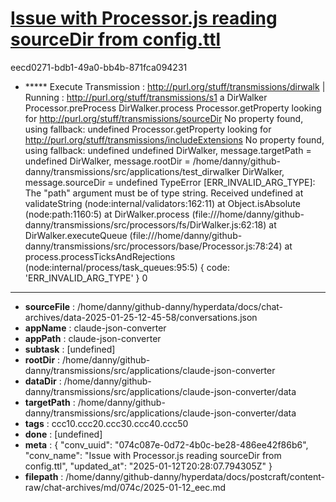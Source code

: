 # [Issue with Processor.js reading sourceDir from config.ttl](https://claude.ai/chat/074c087e-0d72-4b0c-be28-486ee42f86b6)

eecd0271-bdb1-49a0-bb4b-871fca094231

+ ***** Execute Transmission :  <http://purl.org/stuff/transmissions/dirwalk>
| Running : http://purl.org/stuff/transmissions/s1 a DirWalker
Processor.preProcess
DirWalker.process
Processor.getProperty looking for http://purl.org/stuff/transmissions/sourceDir
No property found, using fallback: undefined
Processor.getProperty looking for http://purl.org/stuff/transmissions/includeExtensions
No property found, using fallback: undefined
undefined
DirWalker, message.targetPath = undefined
DirWalker, message.rootDir = /home/danny/github-danny/transmissions/src/applications/test_dirwalker
DirWalker, message.sourceDir = undefined
TypeError [ERR_INVALID_ARG_TYPE]: The "path" argument must be of type string. Received undefined
    at validateString (node:internal/validators:162:11)
    at Object.isAbsolute (node:path:1160:5)
    at DirWalker.process (file:///home/danny/github-danny/transmissions/src/processors/fs/DirWalker.js:62:18)
    at DirWalker.executeQueue (file:///home/danny/github-danny/transmissions/src/processors/base/Processor.js:78:24)
    at process.processTicksAndRejections (node:internal/process/task_queues:95:5) {
  code: 'ERR_INVALID_ARG_TYPE'
}
0

---

* **sourceFile** : /home/danny/github-danny/hyperdata/docs/chat-archives/data-2025-01-25-12-45-58/conversations.json
* **appName** : claude-json-converter
* **appPath** : claude-json-converter
* **subtask** : [undefined]
* **rootDir** : /home/danny/github-danny/transmissions/src/applications/claude-json-converter
* **dataDir** : /home/danny/github-danny/transmissions/src/applications/claude-json-converter/data
* **targetPath** : /home/danny/github-danny/transmissions/src/applications/claude-json-converter/data
* **tags** : ccc10.ccc20.ccc30.ccc40.ccc50
* **done** : [undefined]
* **meta** : {
  "conv_uuid": "074c087e-0d72-4b0c-be28-486ee42f86b6",
  "conv_name": "Issue with Processor.js reading sourceDir from config.ttl",
  "updated_at": "2025-01-12T20:28:07.794305Z"
}
* **filepath** : /home/danny/github-danny/hyperdata/docs/postcraft/content-raw/chat-archives/md/074c/2025-01-12_eec.md
